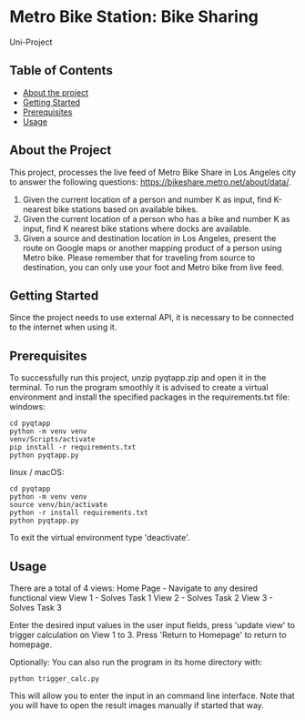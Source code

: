 # Metro Bike Station: Bike Sharing

Uni-Project

## Table of Contents
    
  - [About the project](#contributing)
  - [Getting Started](#getting-started)
  - [Prerequisites](#prerequisites)
  - [Usage](#usage)

## About the Project

This project, processes the live feed of Metro Bike Share in Los Angeles city to answer the
following questions: https://bikeshare.metro.net/about/data/.
1. Given the current location of a person and number K as input, find K-nearest bike stations based on
available bikes.
2. Given the current location of a person who has a bike and number K as input, find K nearest bike
stations where docks are available.
3. Given a source and destination location in Los Angeles, present the route on Google maps or another
mapping product of a person using Metro bike. Please remember that for traveling from source to
destination, you can only use your foot and Metro bike from live feed.
## Getting Started

Since the project needs to use external API, it is necessary
to be connected to the internet when using it.

## Prerequisites
To successfully run this project, unzip pyqtapp.zip
and open it in the terminal. To run the program smoothly it is 
advised to create a virtual environment and install the specified packages
in the requirements.txt file:
windows:
```
cd pyqtapp
python -m venv venv
venv/Scripts/activate
pip install -r requirements.txt
python pyqtapp.py
```
linux / macOS:
```
cd pyqtapp
python -m venv venv
source venv/bin/activate 
python -r install requirements.txt
python pyqtapp.py
```

To exit the virtual environment type 'deactivate'.

## Usage
There are a total of 4 views:
Home Page - Navigate to any desired functional view
View 1 - Solves Task 1
View 2 - Solves Task 2
View 3 - Solves Task 3

Enter the desired input values in the user input fields,
press 'update view' to trigger calculation on View 1 to 3.
Press 'Return to Homepage' to return to homepage.

Optionally:
You can also run the program in its home directory with:
```
python trigger_calc.py
```
This will allow you to enter the input in 
an command line interface. Note that you will have to open the 
result images manually if started that way.
